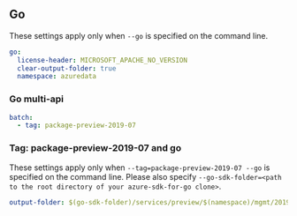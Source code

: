 ## Go

These settings apply only when `--go` is specified on the command line.

```yaml $(go)
go:
  license-header: MICROSOFT_APACHE_NO_VERSION
  clear-output-folder: true
  namespace: azuredata
```

### Go multi-api

``` yaml $(go) && $(multiapi)
batch:
  - tag: package-preview-2019-07
```

### Tag: package-preview-2019-07 and go

These settings apply only when `--tag=package-preview-2019-07 --go` is specified on the command line.
Please also specify `--go-sdk-folder=<path to the root directory of your azure-sdk-for-go clone>`.

```yaml $(tag) == 'package-preview-2019-07' && $(go)
output-folder: $(go-sdk-folder)/services/preview/$(namespace)/mgmt/2019-07-24-preview/$(namespace)
```